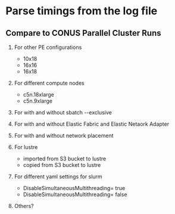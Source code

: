 # Parse timings from the log file 

## Compare to CONUS Parallel Cluster Runs

1. For other PE configurations
   * 10x18
   * 16x16
   * 16x18

2. For different compute nodes   
   * c5n.18xlarge
   * c5n.9xlarge

3. For with and without sbatch --exclusive

4. For with and without Elastic Fabric and Elastic Netaork Adapter 

5. For with and without network placement 

6. For lustre
   * imported from S3 bucket to lustre
   * copied from S3 bucket to lustre

7. For different yaml settings for slurm  
   * DisableSimultaneousMultithreading= true
   * DisableSimultaneousMultithreading= false

8. Others?
